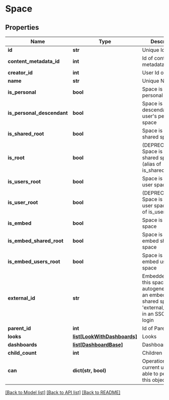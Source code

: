 # Space

## Properties
Name | Type | Description | Notes
------------ | ------------- | ------------- | -------------
**id** | **str** | Unique Id | [optional] 
**content_metadata_id** | **int** | Id of content metadata | [optional] 
**creator_id** | **int** | User Id of Creator | [optional] 
**name** | **str** | Unique Name | [optional] 
**is_personal** | **bool** | Space is a user&#39;s personal space | [optional] 
**is_personal_descendant** | **bool** | Space is descendant of a user&#39;s personal space | [optional] 
**is_shared_root** | **bool** | Space is the root shared space | [optional] 
**is_root** | **bool** | (DEPRECATED) Space is the root shared space (alias of is_shared_root) | [optional] 
**is_users_root** | **bool** | Space is the root user space | [optional] 
**is_user_root** | **bool** | (DEPRECATED) Space is the root user space (alias of is_users_root | [optional] 
**is_embed** | **bool** | Space is an embed space | [optional] 
**is_embed_shared_root** | **bool** | Space is the root embed shared space | [optional] 
**is_embed_users_root** | **bool** | Space is the root embed users space | [optional] 
**external_id** | **str** | Embedder&#39;s Id if this space was autogenerated as an embedding shared space via &#39;external_group_id&#39; in an SSO embed login | [optional] 
**parent_id** | **int** | Id of Parent | 
**looks** | [**list[LookWithDashboards]**](LookWithDashboards.md) | Looks | [optional] 
**dashboards** | [**list[DashboardBase]**](DashboardBase.md) | Dashboards | [optional] 
**child_count** | **int** | Children Count | [optional] 
**can** | **dict(str, bool)** | Operations the current user is able to perform on this object | [optional] 

[[Back to Model list]](../README.md#documentation-for-models) [[Back to API list]](../README.md#documentation-for-api-endpoints) [[Back to README]](../README.md)


